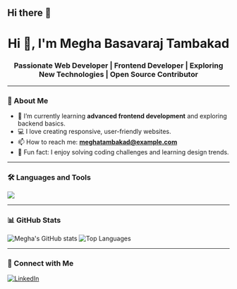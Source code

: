 ## Hi there 👋

<h1 align="center">Hi 👋, I'm Megha Basavaraj Tambakad</h1>
<h3 align="center">Passionate Web Developer | Frontend Developer | Exploring New Technologies | Open Source Contributor</h3>

---

### 🚀 About Me
- 🌱 I’m currently learning **advanced frontend development** and exploring backend basics.
- 💻 I love creating responsive, user-friendly websites.
- 📫 How to reach me: **meghatambakad@example.com**
- 🌟 Fun fact: I enjoy solving coding challenges and learning design trends.

---

### 🛠 Languages and Tools
<p>
  <img src="https://skillicons.dev/icons?i=java,html,css,js,git,github,vscode" />
</p>

---

### 📊 GitHub Stats
![Megha's GitHub stats](https://github-readme-stats.vercel.app/api?username=meghatambakad&show_icons=true&theme=tokyonight)
![Top Languages](https://github-readme-stats.vercel.app/api/top-langs/?username=meghatambakad&layout=compact&theme=tokyonight)

---

### 🔗 Connect with Me
[![LinkedIn](https://img.shields.io/badge/LinkedIn-blue?style=for-the-badge&logo=linkedin)](https://www.linkedin.com/in/megha-tambakad-20a51425b/)


